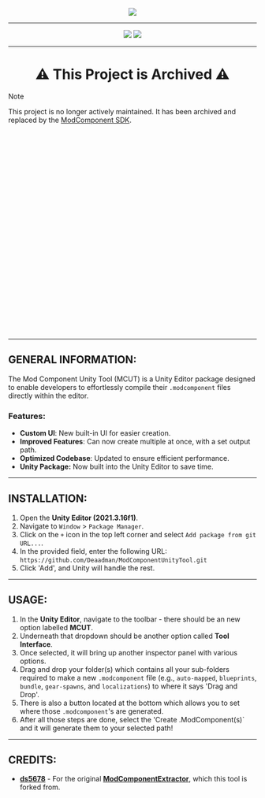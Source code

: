 <p align="center">
    <a href="#"><img src="https://raw.githubusercontent.com/Deaadman/ModComponentUnityTool/release/Images/TitleCardGitHub.png"></a>

---

<p align="center">
    <a href="https://github.com/Deaadman/ModComponentUnityTool/releases/latest"><img src="https://img.shields.io/github/v/release/Deaadman/ModComponentUnityTool?label=latest&style=for-the-badge"></a>
    <a href="https://github.com/Deaadman/ModComponentUnityTool/issues"><img src="https://img.shields.io/github/issues/Deaadman/ModComponentUnityTool?style=for-the-badge"></a>

---
<h1 align="center">
⚠️ This Project is Archived ⚠️
</h1>

> [!NOTE]
> This project is no longer actively maintained. It has been archived and replaced by the [ModComponent SDK](https://github.com/your-new-project-url). 

<br><br><br><br><br><br><br><br><br><br><br><br><br><br><br><br><br><br><br><br><br><br><br><br>

---

## GENERAL INFORMATION:

The Mod Component Unity Tool (MCUT) is a Unity Editor package designed to enable developers to effortlessly compile their `.modcomponent` files directly within the editor.

### Features:
- **Custom UI**: New built-in UI for easier creation.
- **Improved Features**: Can now create multiple at once, with a set output path.
- **Optimized Codebase**: Updated to ensure efficient performance.
- **Unity Package:** Now built into the Unity Editor to save time.

---

## INSTALLATION:

1. Open the **Unity Editor (2021.3.16f1)**.
2. Navigate to `Window` > `Package Manager`.
3. Click on the `+` icon in the top left corner and select `Add package from git URL...`.
4. In the provided field, enter the following URL: `https://github.com/Deaadman/ModComponentUnityTool.git`
5. Click 'Add', and Unity will handle the rest.

---

## USAGE:

1. In the **Unity Editor**, navigate to the toolbar - there should be an new option labelled **MCUT**.
2. Underneath that dropdown should be another option called **Tool Interface**.
3. Once selected, it will bring up another inspector panel with various options.
4. Drag and drop your folder(s) which contains all your sub-folders required to make a new `.modcomponent` file (e.g., `auto-mapped`, `blueprints`, `bundle`, `gear-spawns`, and `localizations`) to where it says 'Drag and Drop'.
5. There is also a button located at the bottom which allows you to set where those `.modcomponent`'s are generated.
6. After all those steps are done, select the 'Create .ModComponent(s)` and it will generate them to your selected path!

---

## CREDITS:

- [**ds5678**](https://github.com/ds5678) - For the original [**ModComponentExtractor**](https://github.com/ds5678/ModComponentExtractor), which this tool is forked from.